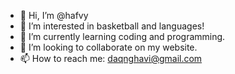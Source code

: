 - 👋 Hi, I’m @hafvy
- 👀 I’m interested in basketball and languages!
- 🌱 I’m currently learning coding and programming.
- 💞️ I’m looking to collaborate on my website.
- 📫 How to reach me: daqnghavi@gmail.com

<!---
hafvy/hafvy is a ✨ special ✨ repository because its `README.md` (this file) appears on your GitHub profile.
You can click the Preview link to take a look at your changes.
--->
